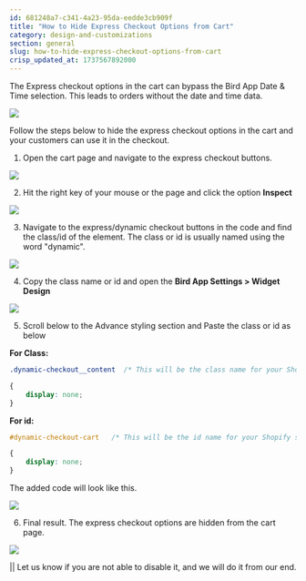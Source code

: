 ```yaml
---
id: 681248a7-c341-4a23-95da-eedde3cb909f
title: "How to Hide Express Checkout Options from Cart"
category: design-and-customizations
section: general
slug: how-to-hide-express-checkout-options-from-cart
crisp_updated_at: 1737567892000
---
```


The Express checkout options in the cart can bypass the Bird App Date & Time selection. This leads to orders without the date and time data.

![](https://storage.crisp.chat/users/helpdesk/website/ca826b447482b000/image_179y7oy.png)

Follow the steps below to hide the express checkout options in the cart and your customers can use it in the checkout.

1. Open the cart page and navigate to the express checkout buttons.

![](https://storage.crisp.chat/users/helpdesk/website/ca826b447482b000/image_cm96w6.png)

2. Hit the right key of your mouse or the page and click the option **Inspect**

![](https://storage.crisp.chat/users/helpdesk/website/ca826b447482b000/image_dzv435.png)

3. Navigate to the express/dynamic checkout buttons in the code and find the class/id of the element. The class or id is usually named using the word "dynamic".

![](https://storage.crisp.chat/users/helpdesk/website/ca826b447482b000/image_12voec.png)

4. Copy the class name or id and open the **Bird App Settings > Widget Design**

![](https://storage.crisp.chat/users/helpdesk/website/ca826b447482b000/widget-design_u4wlje.png)

5. Scroll below to the Advance styling section and Paste the class or id as below

**For Class:**

```css
.dynamic-checkout__content  /* This will be the class name for your Shopify store's dynamic checkout buttons */

{
    display: none;
}
```

**For id:**

```css
#dynamic-checkout-cart   /* This will be the id name for your Shopify store's dynamic checkout buttons */

{
    display: none;
}
```

The added code will look like this.

![](https://storage.crisp.chat/users/helpdesk/website/ca826b447482b000/screenshot-2024-12-16-133030_13kcqas.png)

6. Final result. The express checkout options are hidden from the cart page.

![](https://storage.crisp.chat/users/helpdesk/website/ca826b447482b000/image_nmnqp3.png)

|| Let us know if you are not able to disable it, and we will do it from our end.
